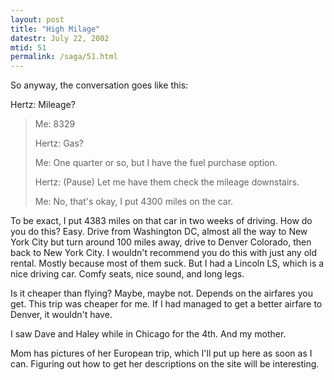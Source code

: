 ```yaml
---
layout: post
title: "High Milage"
datestr: July 22, 2002
mtid: 51
permalink: /saga/51.html
---
```


So anyway, the conversation goes like this:

Hertz: Mileage?

> Me: 8329
>
> Hertz: Gas?
>
> Me: One quarter or so, but I have the fuel purchase option.
>
> Hertz: (Pause) Let me have them check the mileage downstairs.
>
> Me: No, that's okay, I put 4300 miles on the car.

To be exact, I put 4383 miles on that car in two weeks of driving. How do you
do this? Easy. Drive from Washington DC, almost all the way to New York City
but turn around 100 miles away, drive to Denver Colorado, then back to New York
City. I wouldn't recommend you do this with just any old rental. Mostly because
most of them suck. But I had a Lincoln LS, which is a nice driving car. Comfy
seats, nice sound, and long legs.

Is it cheaper than flying? Maybe, maybe not. Depends on the airfares you get.
This trip was cheaper for me. If I had managed to get a better airfare to Denver,
it wouldn't have.

I saw Dave and Haley while in Chicago for the 4th. And my mother.

Mom has pictures of her European trip, which I'll put up here as soon as I
can. Figuring out how to get her descriptions on the site will be interesting.

